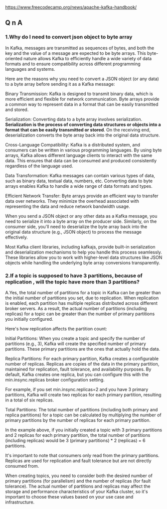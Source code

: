 https://www.freecodecamp.org/news/apache-kafka-handbook/

## Q n A
### 1.Why do I need to convert json object to byte array

In Kafka, messages are transmitted as sequences of bytes, and both the key and the value of a message are expected to be byte arrays. 
This byte-oriented nature allows Kafka to efficiently handle a wide variety of data formats and to ensure compatibility across different 
programming languages and systems.

Here are the reasons why you need to convert a JSON object (or any data) to a byte array before sending it as a Kafka message:

Binary Transmission:
Kafka is designed to transmit binary data, which is more efficient and flexible for network communication.
Byte arrays provide a common way to represent data in a format that can be easily transmitted and stored.

Serialization:
Converting data to a byte array involves serialization. **Serialization is the process of converting data structures or objects into a 
format that can be easily transmitted or stored**. On the receiving end, deserialization converts the byte array back into 
the original data structure.

Cross-Language Compatibility:
Kafka is a distributed system, and consumers can be written in various programming languages. By using byte arrays, Kafka allows 
different language clients to interact with the same data. This ensures that data can be consumed and produced consistently regardless 
of the language used.

Data Transformation:
Kafka messages can contain various types of data, such as binary data, textual data, numbers, etc. Converting data to byte arrays
enables Kafka to handle a wide range of data formats and types.

Efficient Network Transfer:
Byte arrays provide an efficient way to transfer data over networks. They minimize the overhead associated with representing the data 
and reduce network bandwidth usage.

When you send a JSON object or any other data as a Kafka message, you need to serialize it into a byte array on the producer side. 
Similarly, on the consumer side, you'll need to deserialize the byte array back into the original data structure (e.g., JSON object)
to process the message effectively.

Most Kafka client libraries, including kafkajs, provide built-in serialization and deserialization mechanisms to help you handle 
this process seamlessly. These libraries allow you to work with higher-level data structures like JSON objects while handling the 
underlying byte array conversions transparently.

### 2.If a topic is supposed to have 3 partitions, because of replication , will the topic have more than 3 partitions?

A.Yes, the total number of partitions for a topic in Kafka can be greater than the initial number of partitions you set, due to replication. When replication is enabled, each partition has multiple replicas distributed across different broker servers. As a result, the actual number of partitions (including replicas) for a topic can be greater than the number of primary partitions you initially configured.

Here's how replication affects the partition count:

Initial Partitions:
When you create a topic and specify the number of partitions (e.g., 3), Kafka will create the specified number of primary partitions. These primary partitions are the ones that actually hold the data.

Replica Partitions:
For each primary partition, Kafka creates a configurable number of replicas. Replicas are copies of the data in the primary partition, maintained for replication, fault tolerance, and availability purposes. By default, Kafka creates one replica, but you can configure this with the min.insync.replicas broker configuration setting.

For example, if you set min.insync.replicas=2 and you have 3 primary partitions, Kafka will create two replicas for each primary partition, resulting in a total of six replicas.

Total Partitions:
The total number of partitions (including both primary and replica partitions) for a topic can be calculated by multiplying the number of primary partitions by the number of replicas for each primary partition.

In the example above, if you initially created a topic with 3 primary partitions and 2 replicas for each primary partition, the total number of partitions (including replicas) would be 3 (primary partitions) * 2 (replicas) = 6 partitions.

It's important to note that consumers only read from the primary partitions. Replicas are used for replication and fault tolerance but are not directly consumed from.

When creating topics, you need to consider both the desired number of primary partitions (for parallelism) and the number of replicas (for fault tolerance). The actual number of partitions and replicas may affect the storage and performance characteristics of your Kafka cluster, so it's important to choose these values based on your use case and infrastructure.



